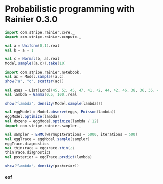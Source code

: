 # Probabilistic programming with Rainier 0.3.0


```scala mdoc
import com.stripe.rainier.core._
import com.stripe.rainier.compute._

val a = Uniform(0,1).real
val b = a + 1

val c = Normal(b, a).real
Model.sample((a,c)).take(10)
```

```scala mdoc:image:scatter.png
import com.stripe.rainier.notebook._
val ac = Model.sample((a,c))
show("a", "c", scatter(ac))
```

```scala mdoc
val eggs = List[Long](45, 52, 45, 47, 41, 42, 44, 42, 46, 38, 36, 35, 41, 48, 42, 29, 45, 43, 45, 40, 42, 53, 31, 48, 40, 45, 39, 29, 45, 42)
val lambda = Gamma(0.5, 100).real
```

```scala mdoc:image:lambda.png
show("lambda", density(Model.sample(lambda)))
```

```scala mdoc
val eggModel = Model.observe(eggs, Poisson(lambda))
eggModel.optimize(lambda)
val dozens = eggModel.optimize(lambda / 12)
import com.stripe.rainier.sampler._

val sampler = EHMC(warmupIterations = 5000, iterations = 500)
val eggTrace = eggModel.sample(sampler)
eggTrace.diagnostics
val thinTrace = eggTrace.thin(2)
thinTrace.diagnostics
val posterior = eggTrace.predict(lambda)
```

```scala mdoc:image:lambdap.png
show("lambda", density(posterior))
```



#### eof


